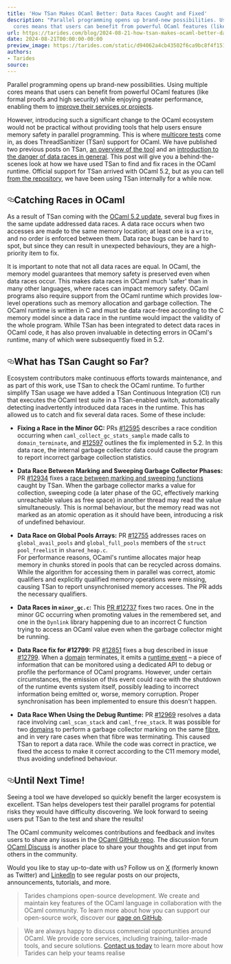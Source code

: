 ```yaml
---
title: 'How TSan Makes OCaml Better: Data Races Caught and Fixed'
description: "Parallel programming opens up brand-new possibilities. Using multiple
  cores means that users can benefit from powerful OCaml features (like\u2026"
url: https://tarides.com/blog/2024-08-21-how-tsan-makes-ocaml-better-data-races-caught-and-fixed
date: 2024-08-21T00:00:00-00:00
preview_image: https://tarides.com/static/d94062a4cb43502f6ca9bc8f4f151e21/0132d/toolswall.jpg
authors:
- Tarides
source:
---
```


<p>Parallel programming opens up brand-new possibilities. Using multiple cores means that users can benefit from powerful OCaml features (like formal proofs and high security) while enjoying greater performance, enabling them to <a href="https://tarides.com/blog/2022-12-20-how-nomadic-labs-used-multicore-processing-to-create-a-faster-blockchain/">improve their services or projects</a>.</p>
<p>However, introducing such a significant change to the OCaml ecosystem would not be practical without providing tools that help users ensure memory safety in parallel programming. This is where <a href="https://tarides.com/blog/2024-04-24-under-the-hood-developing-multicore-property-based-tests-for-ocaml-5/">multicore tests</a> come in, as does ThreadSanitizer (TSan) support for OCaml. We have published two previous posts on TSan, <a href="https://tarides.com/blog/2023-10-18-off-to-the-races-using-threadsanitizer-in-ocaml/">an overview of the tool</a> and an <a href="https://tarides.com/blog/2024-01-17-what-are-data-races-and-do-they-threaten-your-business/">introduction to the danger of data races in general</a>. This post will give you a behind-the-scenes look at how we have used TSan to find and fix races in the OCaml runtime. Official support for TSan arrived with OCaml 5.2, but as you can tell <a href="https://github.com/ocaml/ocaml/tree/trunk/testsuite/tests/tsan">from the repository</a>, we have been using TSan internally for a while now.</p>
<h2 style="position:relative;"><a href="https://tarides.com/feed.xml#catching-races-in-ocaml" aria-label="catching races in ocaml permalink" class="anchor before"><svg aria-hidden="true" focusable="false" height="16" version="1.1" viewbox="0 0 16 16" width="16"><path fill-rule="evenodd" d="M4 9h1v1H4c-1.5 0-3-1.69-3-3.5S2.55 3 4 3h4c1.45 0 3 1.69 3 3.5 0 1.41-.91 2.72-2 3.25V8.59c.58-.45 1-1.27 1-2.09C10 5.22 8.98 4 8 4H4c-.98 0-2 1.22-2 2.5S3 9 4 9zm9-3h-1v1h1c1 0 2 1.22 2 2.5S13.98 12 13 12H9c-.98 0-2-1.22-2-2.5 0-.83.42-1.64 1-2.09V6.25c-1.09.53-2 1.84-2 3.25C6 11.31 7.55 13 9 13h4c1.45 0 3-1.69 3-3.5S14.5 6 13 6z"></path></svg></a>Catching Races in OCaml</h2>
<p>As a result of TSan coming with the <a href="https://tarides.com/blog/2024-05-15-the-ocaml-5-2-release-features-and-fixes/">OCaml 5.2 update</a>, several bug fixes in the same update addressed data races. A data race occurs when two accesses are made to the same memory location; at least one is a <code>write</code>, and no order is enforced between them. Data race bugs can be hard to spot, but since they can result in unexpected behaviours, they are a high-priority item to fix.</p>
<p>It is important to note that not all data races are equal. In OCaml, the memory model guarantees that memory safety is preserved even when data races occur. This makes data races in OCaml much 'safer' than in many other languages, where races can impact memory safety. OCaml programs also require support from the OCaml runtime which provides low-level operations such as memory allocation and garbage collection. The OCaml runtime is written in C and must be data race-free according to the C memory model since a data race in the runtime would impact the validity of the whole program. While TSan has been integrated to detect data races in OCaml code, it has also proven invaluable in detecting errors in OCaml's runtime, many of which were subsequently fixed in 5.2.</p>
<h2 style="position:relative;"><a href="https://tarides.com/feed.xml#what-has-tsan-caught-so-far" aria-label="what has tsan caught so far permalink" class="anchor before"><svg aria-hidden="true" focusable="false" height="16" version="1.1" viewbox="0 0 16 16" width="16"><path fill-rule="evenodd" d="M4 9h1v1H4c-1.5 0-3-1.69-3-3.5S2.55 3 4 3h4c1.45 0 3 1.69 3 3.5 0 1.41-.91 2.72-2 3.25V8.59c.58-.45 1-1.27 1-2.09C10 5.22 8.98 4 8 4H4c-.98 0-2 1.22-2 2.5S3 9 4 9zm9-3h-1v1h1c1 0 2 1.22 2 2.5S13.98 12 13 12H9c-.98 0-2-1.22-2-2.5 0-.83.42-1.64 1-2.09V6.25c-1.09.53-2 1.84-2 3.25C6 11.31 7.55 13 9 13h4c1.45 0 3-1.69 3-3.5S14.5 6 13 6z"></path></svg></a>What has TSan Caught so Far?</h2>
<p>Ecosystem contributors make continuous efforts towards maintenance, and as part of this work, use TSan to check the OCaml runtime. To further simplify TSan usage we have added a TSan Continuous Integration (CI) run that executes the OCaml test suite in a TSan-enabled switch, automatically detecting inadvertently introduced data races in the runtime. This has allowed us to catch and fix several data races.
Some of these include:</p>
<ul>
<li>
<p><strong>Fixing a Race in the Minor GC:</strong> PRs <a href="https://github.com/ocaml/ocaml/pull/12595">#12595</a> describes a race condition occurring when <code>caml_collect_gc_stats_sample</code> made calls to <code>domain_terminate</code>, and <a href="https://github.com/ocaml/ocaml/pull/12597">#12597</a> outlines the fix implemented in 5.2. In this data race, the internal garbage collector data could cause the program to report incorrect garbage collection statistics.</p>
</li>
<li>
<p><strong>Data Race Between Marking and Sweeping Garbage Collector Phases:</strong> PR <a href="https://github.com/ocaml/ocaml/pull/12934">#12934</a> fixes a <a href="https://github.com/ocaml/ocaml/issues/12916">race between marking and sweeping functions</a> caught by TSan. When the garbage collector marks a value for collection, sweeping code (a later phase of the GC, effectively marking unreachable values as free space) in another thread may read the value simultaneously. This is normal behaviour, but the memory read was not marked as an atomic operation as it should have been, introducing a risk of undefined behaviour.</p>
</li>
<li>
<p><strong>Data Race on Global Pools Arrays:</strong> PR <a href="https://github.com/ocaml/ocaml/pull/12755">#12755</a> addresses races on <code>global_avail_pools</code> and <code>global_full_pools</code> members of the <code>struct pool_freelist</code> in <code>shared_heap.c</code>.<br>
For performance reasons, OCaml's runtime allocates major heap memory in chunks stored in pools that can be recycled across domains. While the algorithm for accessing them in parallel was correct, atomic qualifiers and explicitly qualified memory operations were missing, causing TSan to report unsynchronised memory accesses. The PR adds the necessary qualifiers.</p>
</li>
<li>
<p><strong>Data Races in <code>minor_gc.c</code>:</strong> This <a href="https://github.com/ocaml/ocaml/pull/12737">PR #12737</a> fixes two races. One in the minor GC occurring when promoting values in the remembered set, and one in the <code>Dynlink</code> library happening due to an incorrect C function trying to access an OCaml value even when the garbage collector might be running.</p>
</li>
<li>
<p><strong>Data Race fix for #12799:</strong> PR <a href="https://github.com/ocaml/ocaml/pull/12851">#12851</a> fixes a bug described in issue <a href="https://github.com/ocaml/ocaml/issues/12799">#12799</a>. When a <a href="https://v2.ocaml.org/manual/parallelism.html#s:par_domains">domain</a> terminates, it emits a <a href="https://ocaml.org/manual/5.1/runtime.html">runtime event</a> – a piece of information that can be monitored using a dedicated API to debug or profile the performance of OCaml programs. However, under certain circumstances, the emission of this event could race with the shutdown of the runtime events system itself, possibly leading to incorrect information being emitted or, worse, memory corruption. Proper synchronisation has been implemented to ensure this doesn't happen.</p>
</li>
<li>
<p><strong>Data Race When Using the Debug Runtime:</strong> PR <a href="https://github.com/ocaml/ocaml/pull/12969">#12969</a> resolves a data race involving <code>caml_scan_stack</code> and <code>caml_free_stack</code>. It was possible for two <a href="https://ocaml.org/manual/5.1/parallelism.html#s:par_domains">domains</a> to perform a garbage collector marking on the same <a href="https://ocaml.org/manual/5.1/effects.html#s:effects-fibers">fibre</a>, and in very rare cases when that fibre was terminating. This caused TSan to report a data race. While the code was correct in practice, we fixed the access to make it correct according to the C11 memory model, thus avoiding undefined behaviour.</p>
</li>
</ul>
<h2 style="position:relative;"><a href="https://tarides.com/feed.xml#until-next-time" aria-label="until next time permalink" class="anchor before"><svg aria-hidden="true" focusable="false" height="16" version="1.1" viewbox="0 0 16 16" width="16"><path fill-rule="evenodd" d="M4 9h1v1H4c-1.5 0-3-1.69-3-3.5S2.55 3 4 3h4c1.45 0 3 1.69 3 3.5 0 1.41-.91 2.72-2 3.25V8.59c.58-.45 1-1.27 1-2.09C10 5.22 8.98 4 8 4H4c-.98 0-2 1.22-2 2.5S3 9 4 9zm9-3h-1v1h1c1 0 2 1.22 2 2.5S13.98 12 13 12H9c-.98 0-2-1.22-2-2.5 0-.83.42-1.64 1-2.09V6.25c-1.09.53-2 1.84-2 3.25C6 11.31 7.55 13 9 13h4c1.45 0 3-1.69 3-3.5S14.5 6 13 6z"></path></svg></a>Until Next Time!</h2>
<p>Seeing a tool we have developed so quickly benefit the larger ecosystem is excellent. TSan helps developers test their parallel programs for potential risks they would have difficulty discovering. We look forward to seeing users put TSan to the test and share the results!</p>
<p>The OCaml community welcomes contributions and feedback and invites users to share any issues in the <a href="https://github.com/ocaml/ocaml">OCaml GitHub repo</a>. The discussion forum <a href="https://discuss.ocaml.org/">OCaml Discuss</a> is another place to share your thoughts and get input from others in the community.</p>
<p>Would you like to stay up-to-date with us? Follow us on <a href="https://twitter.com/tarides_">X</a> (formerly known as Twitter) and <a href="https://www.linkedin.com/company/tarides">LinkedIn</a> to see regular posts on our projects, announcements, tutorials, and more.</p>
<blockquote>
<p>Tarides champions open-source development. We create and maintain key features of the OCaml language in collaboration with the OCaml community. To learn more about how you can support our open-source work, discover our <a href="https://github.com/sponsors/tarides">page on GitHub</a>.</p>
</blockquote>
<blockquote>
<p>We are always happy to discuss commercial opportunities around OCaml. We provide core services, including training, tailor-made tools, and secure solutions. <a href="https://tarides.com/contact/">Contact us today</a> to learn more about how Tarides can help your teams realise</p>
</blockquote>
